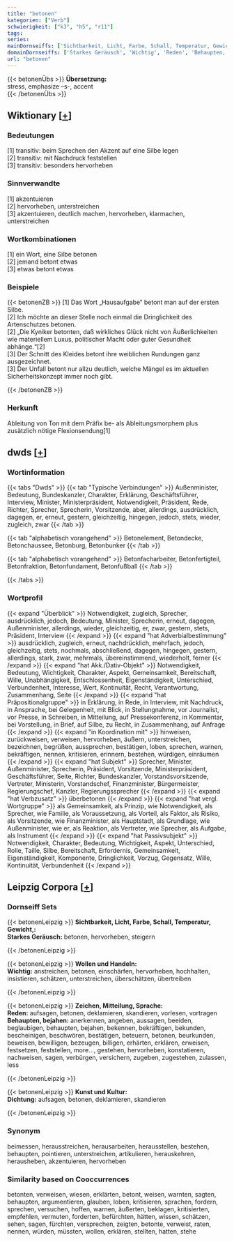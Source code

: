```yaml
---
title: "betonen"
kategorien: ["Verb"]
schwierigkeit: ["k3", "h5", "r11"]
tags:
series:
mainDornseiffs: ['Sichtbarkeit, Licht, Farbe, Schall, Temperatur, Gewicht,', 'Wollen und Handeln', 'Zeichen, Mitteilung, Sprache', 'Kunst und Kultur']
domainDornseiffs: ['Starkes Geräusch', 'Wichtig', 'Reden', 'Behaupten, bejahen', 'Dichtung']
url: "betonen"
---
```


{{< betonenÜbs >}}
**Übersetzung:**  
stress, emphasize –s-, accent  
{{< /betonenÜbs >}}

## Wiktionary [[+](https://de.wiktionary.org/wiki/betonen)]

### Bedeutungen
[1] transitiv: beim Sprechen den Akzent auf eine Silbe legen  
[2] transitiv: mit Nachdruck feststellen  
[3] transitiv: besonders hervorheben  

### Sinnverwandte
[1] akzentuieren  
[2] hervorheben, unterstreichen  
[3] akzentuieren, deutlich machen, hervorheben, klarmachen, unterstreichen  

### Wortkombinationen
[1] ein Wort, eine Silbe betonen  
[2] jemand betont etwas  
[3] etwas betont etwas  

### Beispiele
{{< betonenZB >}}
[1] Das Wort „Hausaufgabe“ betont man auf der ersten Silbe.  
[2] Ich möchte an dieser Stelle noch einmal die Dringlichkeit des Artenschutzes betonen.  
[2] „Die Kyniker betonten, daß wirkliches Glück nicht von Äußerlichkeiten wie materiellem Luxus, politischer Macht oder guter Gesundheit abhänge.“[2]  
[3] Der Schnitt des Kleides betont ihre weiblichen Rundungen ganz ausgezeichnet.  
[3] Der Unfall betont nur allzu deutlich, welche Mängel es im aktuellen Sicherheitskonzept immer noch gibt.  

{{< /betonenZB >}}
### Herkunft
Ableitung von Ton mit dem Präfix be- als Ableitungsmorphem plus zusätzlich nötige Flexionsendung[1]  



## dwds [[+](https://www.dwds.de/wb/betonen)]

### Wortinformation
{{< tabs "Dwds" >}}
{{< tab "Typische Verbindungen" >}}
Außenminister, Bedeutung, Bundeskanzler, Charakter, Erklärung, Geschäftsführer, Interview, Minister, Ministerpräsident, Notwendigkeit, Präsident, Rede, Richter, Sprecher, Sprecherin, Vorsitzende, aber, allerdings, ausdrücklich, dagegen, er, erneut, gestern, gleichzeitig, hingegen, jedoch, stets, wieder, zugleich, zwar
{{< /tab >}}

{{< tab "alphabetisch vorangehend" >}}
Betonelement, Betondecke, Betonchaussee, Betonburg, Betonbunker
{{< /tab >}}

{{< tab "alphabetisch vorangehend" >}}
Betonfacharbeiter, Betonfertigteil, Betonfraktion, Betonfundament, Betonfußball
{{< /tab >}}

{{< /tabs >}}

### Wortprofil
{{< expand "Überblick" >}} Notwendigkeit, zugleich, Sprecher, ausdrücklich, jedoch, Bedeutung, Minister, Sprecherin, erneut, dagegen, Außenminister, allerdings, wieder, gleichzeitig, er, zwar, gestern, stets, Präsident, Interview {{< /expand >}}
{{< expand "hat Adverbialbestimmung" >}} ausdrücklich, zugleich, erneut, nachdrücklich, mehrfach, jedoch, gleichzeitig, stets, nochmals, abschließend, dagegen, hingegen, gestern, allerdings, stark, zwar, mehrmals, übereinstimmend, wiederholt, ferner {{< /expand >}}
{{< expand "hat Akk./Dativ-Objekt" >}} Notwendigkeit, Bedeutung, Wichtigkeit, Charakter, Aspekt, Gemeinsamkeit, Bereitschaft, Wille, Unabhängigkeit, Entschlossenheit, Eigenständigkeit, Unterschied, Verbundenheit, Interesse, Wert, Kontinuität, Recht, Verantwortung, Zusammenhang, Seite {{< /expand >}}
{{< expand "hat Präpositionalgruppe" >}} in Erklärung, in Rede, in Interview, mit Nachdruck, in Ansprache, bei Gelegenheit, mit Blick, in Stellungnahme, vor Journalist, vor Presse, in Schreiben, in Mitteilung, auf Pressekonferenz, in Kommentar, bei Vorstellung, in Brief, auf Silbe, zu Recht, in Zusammenhang, auf Anfrage {{< /expand >}}
{{< expand "in Koordination mit" >}} hinweisen, zurückweisen, verweisen, hervorheben, äußern, unterstreichen, bezeichnen, begrüßen, aussprechen, bestätigen, loben, sprechen, warnen, bekräftigen, nennen, kritisieren, erinnern, bestehen, würdigen, einräumen {{< /expand >}}
{{< expand "hat Subjekt" >}} Sprecher, Minister, Außenminister, Sprecherin, Präsident, Vorsitzende, Ministerpräsident, Geschäftsführer, Seite, Richter, Bundeskanzler, Vorstandsvorsitzende, Vertreter, Ministerin, Vorstandschef, Finanzminister, Bürgermeister, Regierungschef, Kanzler, Regierungssprecher {{< /expand >}}
{{< expand "hat Verbzusatz" >}} überbetonen {{< /expand >}}
{{< expand "hat vergl. Wortgruppe" >}} als Gemeinsamkeit, als Prinzip, wie Notwendigkeit, als Sprecher, wie Familie, als Voraussetzung, als Vorteil, als Faktor, als Risiko, als Vorsitzende, wie Finanzminister, als Hauptstadt, als Grundlage, wie Außenminister, wie er, als Reaktion, als Vertreter, wie Sprecher, als Aufgabe, als Instrument {{< /expand >}}
{{< expand "hat Passivsubjekt" >}} Notwendigkeit, Charakter, Bedeutung, Wichtigkeit, Aspekt, Unterschied, Rolle, Taille, Silbe, Bereitschaft, Erfordernis, Gemeinsamkeit, Eigenständigkeit, Komponente, Dringlichkeit, Vorzug, Gegensatz, Wille, Kontinuität, Verbundenheit {{< /expand >}}

## Leipzig Corpora [[+](https://corpora.uni-leipzig.de/en/res?word=betonen&corpusId=deu_newscrawl-public_2018)]

### Dornseiff Sets
{{< betonenLeipzig >}}
**Sichtbarkeit, Licht, Farbe, Schall, Temperatur, Gewicht,:**  
**Starkes Geräusch:** betonen, hervorheben, steigern  

{{< /betonenLeipzig >}}


{{< betonenLeipzig >}}
**Wollen und Handeln:**  
**Wichtig:** anstreichen, betonen, einschärfen, hervorheben, hochhalten, insistieren, schätzen, unterstreichen, überschätzen, übertreiben  

{{< /betonenLeipzig >}}


{{< betonenLeipzig >}}
**Zeichen, Mitteilung, Sprache:**  
**Reden:** aufsagen, betonen, deklamieren, skandieren, vorlesen, vortragen  
**Behaupten, bejahen:** anerkennen, angeben, aussagen, beeiden, beglaubigen, behaupten, bejahen, bekennen, bekräftigen, bekunden, bescheinigen, beschwören, bestätigen, beteuern, betonen, beurkunden, beweisen, bewilligen, bezeugen, billigen, erhärten, erklären, erweisen, festsetzen, feststellen, more..., gestehen, hervorheben, konstatieren, nachweisen, sagen, verbürgen, versichern, zugeben, zugestehen, zulassen, less  

{{< /betonenLeipzig >}}


{{< betonenLeipzig >}}
**Kunst und Kultur:**  
**Dichtung:** aufsagen, betonen, deklamieren, skandieren  

{{< /betonenLeipzig >}}

### Synonym
beimessen, herausstreichen, herausarbeiten, herausstellen, bestehen, behaupten, pointieren, unterstreichen, artikulieren, herauskehren, herausheben, akzentuieren, hervorheben


### Similarity based on Cooccurrences
betonten, verweisen, wiesen, erklärten, betont, weisen, warnten, sagten, behaupten, argumentieren, glauben, loben, kritisieren, sprachen, fordern, sprechen, versuchen, hoffen, warnen, äußerten, beklagen, kritisierten, empfehlen, vermuten, forderten, befürchten, hätten, wissen, schätzen, sehen, sagen, fürchten, versprechen, zeigten, betonte, verweist, raten, nennen, würden, müssten, wollen, erklären, stellten, hatten, stehe

